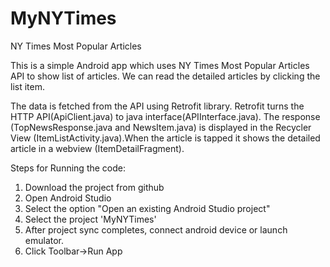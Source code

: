# MyNYTimes
NY Times Most Popular Articles

This is a simple Android app which uses NY Times Most Popular Articles API to show list of articles. We can read the detailed articles by clicking the list item. 

The data is fetched from the API using Retrofit library. Retrofit turns the HTTP API(ApiClient.java) to java interface(APIInterface.java). The response (TopNewsResponse.java and NewsItem.java) is displayed in the Recycler View (ItemListActivity.java).When the article is tapped it shows the detailed article in a webview (ItemDetailFragment).

Steps for Running the code:

1) Download the project from github
2) Open Android Studio 
3) Select the option "Open an existing Android Studio project"
4) Select the project 'MyNYTimes'
5) After project sync completes, connect android device or launch emulator.
6) Click Toolbar->Run App

